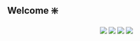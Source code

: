 ## Welcome :sparkle:

<p align="center">
  <img src="https://web.archive.org/web/20091019032055if_/http://it.geocities.com/acrmeolo/img/Coniglietto_Welcome.gif" />
  <img src="https://web.archive.org/web/20091019032055if_/http://it.geocities.com/acrmeolo/img/Coniglietto_Welcome.gif" />
  <img src="https://web.archive.org/web/20091019032055if_/http://it.geocities.com/acrmeolo/img/Coniglietto_Welcome.gif" />
  <img src="http://es.geocities.com/txipgata/Imagenes/banana.gif" />
</p>
